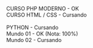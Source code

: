 CURSO PHP MODERNO - OK <br>
CURSO HTML / CSS - Cursando <br>
<br>
PYTHON - Cursando<br>
Mundo 01 - OK (Nota: 100%)<br>
Mundo 02 - Cursando